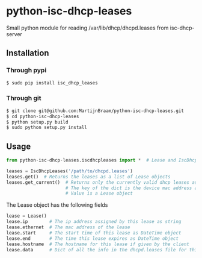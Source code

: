 python-isc-dhcp-leases
======================

Small python module for reading /var/lib/dhcp/dhcpd.leases from isc-dhcp-server

## Installation

### Through pypi

```bash
$ sudo pip install isc_dhcp_leases
```

### Through git

```bash
$ git clone git@github.com:MartijnBraam/python-isc-dhcp-leases.git
$ cd python-isc-dhcp-leases
$ python setup.py build
$ sudo python setup.py install
```

## Usage

```python
from python-isc-dhcp-leases.iscdhcpleases import *  # Lease and IscDhcpLeases

leases = IscDhcpLeases('/path/to/dhcpd.leases')
leases.get()  # Returns the leases as a list of Lease objects
leases.get_current()  # Returns only the currently valid dhcp leases as dict
                      # The key of the dict is the device mac address and the
                      # Value is a Lease object
```

The Lease object has the following fields
```python
lease = Lease()
lease.ip        # The ip address assigned by this lease as string
lease.ethernet  # The mac address of the lease
lease.start     # The start time of this lease as DateTime object
lease.end       # The time this lease expires as DateTime object
lease.hostname  # The hostname for this lease if given by the client
lease.data      # Dict of all the info in the dhcpd.leases file for this lease
```
